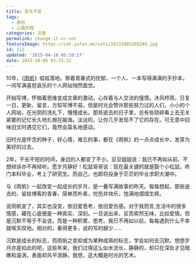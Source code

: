 ```yaml
---
title: 变与不变
tags:
  - 原创
  - 心路历程
categories: 文章
permalink: change-it-or-not
featureImage: https://cat.yufan.me/cats/20131005205249.jpg
id: 112
updated: '2015-04-16 05:10:17'
date: 2013-10-06 03:33:12
---
```


10年，《[雨帆](http://yufan.me)》呱呱落地。带着青春式的忧郁，一个人、一本写得满满的手抄本，一间写满喜怒哀乐的个人网站悄然面世。

开始写博，怀揣着思维变成文章的激动，心存着与人交流的憧憬。沐风栉雨，日复一日，更新、留言，方知写博不易。但是时光会赞许那些努力过的人们，小小的个人网站，在光阴的洗礼下，慢慢成长。那些逝去的日子里，总有些琐碎看上去无关紧要的记忆长久地扎根在脑海。淡淡的，让你几乎发现不了它的存在。可无意中回味旧文时遇见它们，竟然会莫名地感动。

<!--more-->

旧时光是怀念的种子，好心情，难忘的事，都在《雨帆》的一点点成长中，发芽为美好的过去。

2年，不长不短的时间，身边的人都变了不少。豆豆姐姐说：我已不再如从前、不想倾诉亦不再倾听。愿岁月静好！松鼠哥哥说：现在最关键的就是娶个小松鼠。咚门本科毕业，考上了研究生。而自己，也即将投身于茫茫的毕业求职大潮中。

与《雨帆》一起改变一起成长的岁月，是一叠写满故事的昨天。每每想起，那些逝去的、留给博客的青春，简单而朴素，忧伤并快乐，饱满地熠熠生辉。

说雨帆变了，其实也没变，依旧爱思考，依旧爱伤感。对于我而言,生活中的很多情感，藏在心底便是一种真实、深刻。一旦说出来，反而索然无味，比如爱情。但是沉默不等于不会说，而是一种积累、思考。我已不再如以前，每每遇到什么不幸就唉天叹地。相对的，看得更多，说的写的越少……</p>

沉默是成长的标志，而雨帆之变抑或为某种成熟的标志，学会如何去沉默。想想岁月亦是如此的吧，这些年来，我们过得这么似水流长，静静的，却只在深处才见暗礁和漩涡，表面却风平浪静。我想，这大概是时光的艺术。</p>

